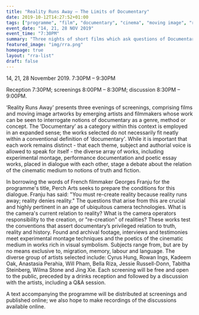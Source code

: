 ```yaml
---
title: "Reality Runs Away – The Limits of Documentary"
date: 2019-10-12T14:27:52+01:00
tags: ["programme", "film", "documentary", "cinema", "moving image", "reality runs away"]
event_date: "14, 21, 28 NOV 2019"
event_time: "7:30PM"
summary: "Three nights of short films which ask questions of Documentary. Featuring work by: Cyrus Hung, Rowan Ings, Kadeem Oak, Anastasia Perahia, Will Pham, Bella Riza, Jessie Russell-Donn, Tabitha Steinberg, Wilma Stone and Jing Xie."
featured_image: "img/rra.png"
homepage: true
layout: "rra-list"
draft: false
---
```


14, 21, 28 November 2019. 7:30PM – 9:30PM

Reception 7:30PM; screenings 8:00PM – 8:30PM; discussion 8:30PM – 9:00PM.

‘Reality Runs Away' presents three evenings of screenings, comprising films and moving image artworks by emerging artists and filmmakers whose work can be seen to interrogate notions of documentary as a genre, method or concept. The ‘Documentary’ as a category within this context is employed in an expanded sense; the works selected do not necessarily fit neatly within a conventional definition of ‘documentary'. While it is important  that each work remains distinct - that each theme, subject and authorial voice is allowed to speak for itself - the diverse array of works, including experimental montage, performance documentation and poetic essay works, placed in dialogue with each other, stage a debate about the relation of the cinematic medium to notions of truth and fiction.

In borrowing the words of French filmmaker Georges Franju for the programme's title, Perch Arts seeks to prepare the conditions for this dialogue. Franju has said: "You must re-create reality because reality runs away; reality denies reality." The questions that arise from this are crucial and highly pertinent in an age of ubiquitous camera technologies. What is the camera's current relation to reality? What is the camera operators responsibility to the creation, or "re-creation" of realities? These works test the conventions that assert documentary’s privileged relation to truth, reality and history. Found and archival footage, interviews and testimonies meet experimental montage techniques and the poetics of the cinematic medium in works rich in visual symbolism. Subjects range from, but are by no means exclusive to, migration, memory, labour and language. The diverse group of artists selected include: Cyrus Hung, Rowan Ings, Kadeem Oak, Anastasia Perahia, Will Pham, Bella Riza, Jessie Russell-Donn, Tabitha Steinberg, Wilma Stone and Jing Xie. Each screening will be free and open to the public, preceded by a drinks reception and followed by a discussion with the artists, including a Q&A session.

A text accompanying the programme will be distributed at screenings and published online; we also hope to make recordings of the discussions available online.
